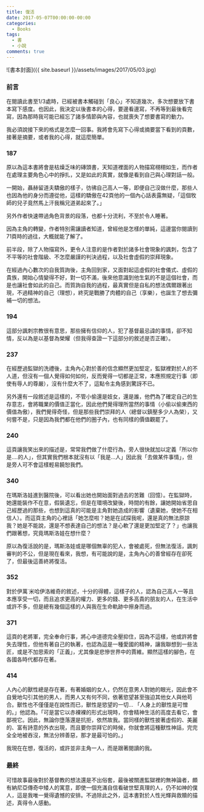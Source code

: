 ```yaml
---
title: 復活
date: 2017-05-07T00:00:00-00:00
categories: 
  - Books
tags: 
  - 書
  - 小說
comments: true
---
```


![書本封面]({{ site.baseurl }}/assets/images/2017/05/03.jpg)

### 前言

在閱讀此書至1/3處時，已經被書本觸碰到「良心」不知道幾次，多次想要放下書本寫下感度。也因此，我決定以後書本的心得，要邊看邊寫，不再等到最後看完寫，因為那時我可能已經忘了諸多情節與內容，也就喪失了想要書寫的動力。

我必須說接下來的格式是怎麼一回事。我將會先寫下心得或摘要當下看到的頁數，接著是摘要，或者我的心得，就這麼簡單。

### 187

原以為這本書將會是枯燥乏味的磚頭書，天知道裡面的人物描寫栩栩如生，而作者在處理主要角色心中的掙扎，又是如此的真實，就像是看到自己與心理對話一般。

一開始，聶赫留道夫驕傲的樣子，彷彿自己高人一等，即便自己沒做什麼，那些人也因為他的身分而遵從他，這樣的驕傲在42頁他的一個內心話表露無疑，「這個牧師的兒子竟然馬上汗我稱兄道弟起來了。」

另外作者快速帶過角色背景的段落，也都十分流利，不至於令人睡著。

因為主角的轉變，作者特別需讓讀者知道，曾經他是怎樣的單純，這邊當你閱讀到71頁時的過往，大概就能了解了。

前半段，除了人物描寫外，更令人注意的是作者對於諸多社會現象的諷刺，包含了不平等的社會階級、不怎麼嚴謹的判決過程，以及社會虛假的崇拜現象。

在經過內心數次的自我質詢後，主角回到家，又面對起這虛假的社會儀式、虛假的貴族，開始心情變得不好，對一切不滿，後來他意識到他生氣的不是這個社會，而是也讓社會如此的自己。而質詢自我的過程，最真實但是自私的想法偶爾跟著出現，不過精神的自己（理想），終究是戰勝了肉體的自己（享樂），也誕生了想去彌補一切的想法。

### 194
這部分諷刺宗教很有意思，那些擁有信仰的人，犯了基督最忌諱的事情，卻不知情，反以為是以基督為榮耀（但我得查證一下這部分的敘述是否正確）。

### 237
在經歷過監獄的洗禮後，主角內心對於善的信念顯然更加堅定，監獄裡對於人的不人道，但沒有一個人覺得如何如何，反而覺得一切都是正常，本應照規定行事（即使有辱人的尊嚴），沒有什麼大不了，這點令主角感到驚訝不已。

另外還有一段敘述是這樣的，不管小偷還是妓女，還是誰，他們為了確定自己的生存意志，會將職業的價值正當化，因此他們覺得理所當然的事情（小偷以偷東西的價值為傲），我們覺得奇怪，但是那些我們崇拜的人（總督以鎮壓多少人為榮），又何嘗不是，只是因為我們都在他們的圈子內，也有同樣的價值觀罷了。

### 240
這頁讓我笑出來的描述是，常常我們做了什麼行為，旁人很快就加以定義「所以你是....的人」，但其實我們根本就沒有以「我是...人」因此我「去做某件事情」，但是旁人可不會這樣輕易饒恕我們。

### 340
在瑪斯洛娃進到醫院後，可以看出她也開始面對過去的苦難（回憶）。在監獄時，她還能裝作不在意，假裝遺忘，但是在環境改變後，時間的有餘，讓她開始省思自己經歷過的那些，也想到這真的可能是主角對她造成的影響（遺棄她，使她不在相信人）。而這頁主角的心裡話「她怎麼啦？她是在試探我呢，還是真的無法原諒我？她是不能說，還是不想表達自己的想法？是心軟了還是更加堅定了？」也讓我們跟著想，究竟瑪斯洛娃在想什麼？

原以為復活說的是，瑪斯洛娃或是哪個無辜的犯人，會被處死，但無法復活，諷刺審判的不公，但是現在看來，我想，有可能說的是，主角內心的善曾經存在卻死了，但最後這善終將復活。

### 352
對於伊萬˙米哈伊洛維奇的敘述，十分的得體，這樣子的人，認為自己高人一等且本應享受一切，而且追求更高的權力、更多的錢、更多高貴的朋友的人，在生活中或許不多，但是總有幾個這樣的人與我在生命軌跡中擦身而過。

### 371
這頁的老將軍，完全奉命行事，將心中道德完全壓抑住，因為不這樣，他或許將會失去理性，但他有著自己的執著，也認為這是一種愛國的精神，讓我聯想到一些法匠，或是不加思索的「正義」，尤其像是悲慘世界中的賈維。顯然這樣的腳色，在各國各時代都存在著。

### 414
人內心的獸性總是存在著，有著婚姻的女人，仍然在意男人對她的眼光，因此會不自覺地勾引其他的男人，而男人又有何不同，依著慾望甚至強迫其他女人與他苟合。獸性也不僅僅是在說性而已，獸性是慾望的一切...
「人身上的獸性是可憎的。」他認為。「可是當它以赤裸裸的形式出現時，你會精神生活的高度去看它，會鄙視它。因此，無論你墮落還是抗拒，依然故我。當同樣的獸性披著虛假的、美麗的、富有詩意的外衣出現，而且要你崇拜它的時候，你就會將這種獸性神話，完完全全地被吞沒，無法分辨善惡，那才是最可怕的。」

我現在在想，復活的，或許並非主角一人，而是跟著閱讀的我。

### 最終
可惜故事最後對於基督教的想法還是不出俗套，最後被關進監獄裡的無神論者，頗有納尼亞傳奇中矮人的寓意，即使一個充滿自信看破世堅真理的人，仍不如神的僕人，這是我唯一覺得遺憾的安排。不過除此之外，這本書對於人性光輝與救贖的描述，真得令人感動。